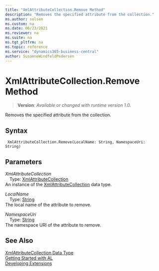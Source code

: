```yaml
---
title: "XmlAttributeCollection.Remove Method"
description: "Removes the specified attribute from the collection."
ms.author: solsen
ms.custom: na
ms.date: 06/23/2021
ms.reviewer: na
ms.suite: na
ms.tgt_pltfrm: na
ms.topic: reference
ms.service: "dynamics365-business-central"
author: SusanneWindfeldPedersen
---
```

[//]: # (START>DO_NOT_EDIT)
[//]: # (IMPORTANT:Do not edit any of the content between here and the END>DO_NOT_EDIT.)
[//]: # (Any modifications should be made in the .xml files in the ModernDev repo.)
# XmlAttributeCollection.Remove Method
> **Version**: _Available or changed with runtime version 1.0._

Removes the specified attribute from the collection.


## Syntax
```AL
 XmlAttributeCollection.Remove(LocalName: String, NamespaceUri: String)
```
## Parameters
*XmlAttributeCollection*  
&emsp;Type: [XmlAttributeCollection](xmlattributecollection-data-type.md)  
An instance of the [XmlAttributeCollection](xmlattributecollection-data-type.md) data type.  

*LocalName*  
&emsp;Type: [String](../string/string-data-type.md)  
The local name of the attribute to remove.
        
*NamespaceUri*  
&emsp;Type: [String](../string/string-data-type.md)  
The namespace URI of the attribute to remove.  



[//]: # (IMPORTANT: END>DO_NOT_EDIT)
## See Also
[XmlAttributeCollection Data Type](xmlattributecollection-data-type.md)  
[Getting Started with AL](../../devenv-get-started.md)  
[Developing Extensions](../../devenv-dev-overview.md)